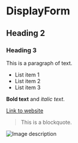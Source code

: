# DisplayForm

## Heading 2

### Heading 3

This is a paragraph of text.

- List item 1
- List item 2
- List item 3

**Bold text** and *italic text*.

[Link to website](https://www.example.com)

> This is a blockquote.

![Image description](https://www.example.com/image.jpg)
